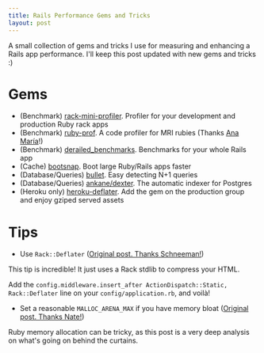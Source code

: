 ```yaml
---
title: Rails Performance Gems and Tricks
layout: post
---
```


A small collection of gems and tricks I use for measuring and enhancing a Rails app performance. I'll keep this post updated with new gems and tricks :)

# Gems

- (Benchmark) [rack-mini-profiler](https://github.com/MiniProfiler/rack-mini-profiler). Profiler for your development and production Ruby rack apps
- (Benchmark) [ruby-prof](https://github.com/ruby-prof/ruby-prof). A code profiler for MRI rubies (Thanks [Ana María](https://twitter.com/anamma_06)!)
- (Benchmark) [derailed_benchmarks](https://github.com/schneems/derailed_benchmarks). Benchmarks for your whole Rails app
- (Cache) [bootsnap](https://github.com/Shopify/bootsnap). Boot large Ruby/Rails apps faster
- (Database/Queries) [bullet](https://github.com/flyerhzm/bullet). Easy detecting N+1 queries
- (Database/Queries) [ankane/dexter](https://github.com/ankane/dexter). The automatic indexer for Postgres
- (Heroku only) [heroku-deflater](https://github.com/romanbsd/heroku-deflater). Add the gem on the production group and enjoy gziped served assets

# Tips

- Use `Rack::Deflater` ([Original post. Thanks Schneeman!](https://schneems.com/2017/11/08/80-smaller-rails-footprint-with-rack-deflate/))

This tip is incredible! It just uses a Rack stdlib to compress your HTML.

Add the `config.middleware.insert_after ActionDispatch::Static, Rack::Deflater` line on your `config/application.rb`, and voilà!

- Set a reasonable `MALLOC_ARENA_MAX` if you have memory bloat ([Original post. Thanks Nate!](https://www.speedshop.co/2017/12/04/malloc-doubles-ruby-memory.html))

Ruby memory allocation can be tricky, as this post is a very deep analysis on what's going on behind the curtains.
